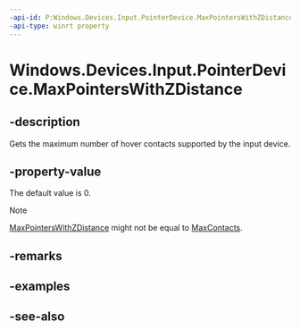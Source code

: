 ```yaml
---
-api-id: P:Windows.Devices.Input.PointerDevice.MaxPointersWithZDistance
-api-type: winrt property
---
```


<!-- Property syntax
public uint MaxPointersWithZDistance { get; }
-->

# Windows.Devices.Input.PointerDevice.MaxPointersWithZDistance

## -description
Gets the maximum number of hover contacts supported by the input device.

## -property-value
The default value is 0.

> [!NOTE]
> [MaxPointersWithZDistance](pointerdevice_maxpointerswithzdistance.md) might not be equal to [MaxContacts](pointerdevice_maxcontacts.md).

## -remarks

## -examples

## -see-also

